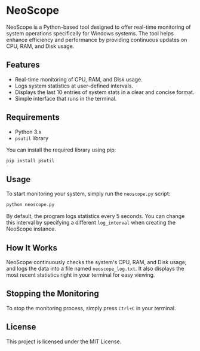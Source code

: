 # NeoScope

NeoScope is a Python-based tool designed to offer real-time monitoring of system operations specifically for Windows systems. The tool helps enhance efficiency and performance by providing continuous updates on CPU, RAM, and Disk usage.

## Features

- Real-time monitoring of CPU, RAM, and Disk usage.
- Logs system statistics at user-defined intervals.
- Displays the last 10 entries of system stats in a clear and concise format.
- Simple interface that runs in the terminal.

## Requirements

- Python 3.x
- `psutil` library

You can install the required library using pip:

```bash
pip install psutil
```

## Usage

To start monitoring your system, simply run the `neoscope.py` script:

```bash
python neoscope.py
```

By default, the program logs statistics every 5 seconds. You can change this interval by specifying a different `log_interval` when creating the NeoScope instance.

## How It Works

NeoScope continuously checks the system's CPU, RAM, and Disk usage, and logs the data into a file named `neoscope_log.txt`. It also displays the most recent statistics right in your terminal for easy viewing.

## Stopping the Monitoring

To stop the monitoring process, simply press `Ctrl+C` in your terminal.

## License

This project is licensed under the MIT License.